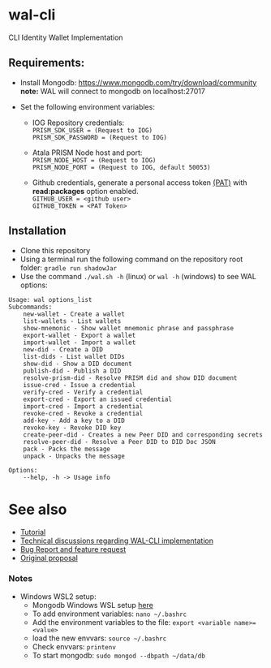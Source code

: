 # wal-cli
CLI Identity Wallet Implementation

## Requirements:

- Install Mongodb: https://www.mongodb.com/try/download/community  
  **note:** WAL will connect to mongodb on localhost:27017

- Set the following environment variables:

  - IOG Repository credentials:    
    `PRISM_SDK_USER = (Request to IOG)`  
    `PRISM_SDK_PASSWORD = (Request to IOG)`

  - Atala PRISM Node host and port:  
    `PRISM_NODE_HOST = (Request to IOG)`  
    `PRISM_NODE_PORT = (Request to IOG, default 50053)`

  - Github credentials, generate a personal access token 
  [(PAT)](https://docs.github.com/en/authentication/keeping-your-account-and-data-secure/creating-a-personal-access-token) with **read:packages** option enabled.    
    `GITHUB_USER = <github user>`      
    `GITHUB_TOKEN = <PAT Token>`  
## Installation

- Clone this repository
- Using a terminal run the following command on the repository root folder: `gradle run shadowJar`
- Use the command `./wal.sh -h` (linux) or `wal -h` (windows) to see WAL options:

```
Usage: wal options_list
Subcommands:
    new-wallet - Create a wallet
    list-wallets - List wallets
    show-mnemonic - Show wallet mnemonic phrase and passphrase
    export-wallet - Export a wallet
    import-wallet - Import a wallet
    new-did - Create a DID
    list-dids - List wallet DIDs
    show-did - Show a DID document
    publish-did - Publish a DID
    resolve-prism-did - Resolve PRISM did and show DID document
    issue-cred - Issue a credential
    verify-cred - Verify a credential
    export-cred - Export an issued credential
    import-cred - Import a credential
    revoke-cred - Revoke a credential
    add-key - Add a key to a DID
    revoke-key - Revoke DID key
    create-peer-did - Creates a new Peer DID and corresponding secrets
    resolve-peer-did - Resolve a Peer DID to DID Doc JSON
    pack - Packs the message
    unpack - Unpacks the message

Options:
    --help, -h -> Usage info
```

# See also

- [Tutorial](https://github.com/roots-id/wal-cli/wiki/Usage-examples)  
- [Technical discussions regarding WAL-CLI implementation](https://github.com/roots-id/wal-cli/discussions/2)
- [Bug Report and feature request](https://github.com/roots-id/wal-cli/issues/new/choose)
- [Original proposal](https://cardano.ideascale.com/c/idea/381281)

### Notes
- Windows WSL2 setup:
  - Mongodb Windows WSL setup [here](https://docs.microsoft.com/en-us/windows/wsl/tutorials/wsl-database#install-mongodb)
  - To add environment variables: `nano ~/.bashrc`
  - Add the environment variables to the file: `export <variable name>= <value>`
  - load the new envvars: `source ~/.bashrc`
  - Check envvars: `printenv`
  - To start mongodb: `sudo mongod --dbpath ~/data/db`

